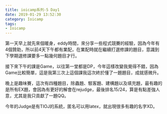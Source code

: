 ```yaml
---
title: ioicamp系列-5 Day1
date: 2019-01-29 13:52:30
category: Ioicamp
tags:
- Ioicamp
---
```

第一天早上就先來個暖身，eddy時間，來分享一些程式競賽的經驗，因為今年有4個贊助，所以前4天下午都有業配，在業配時就在繼續打選修課的題目，意識到下學期選修課要多一點幾何題目才行。

接下來下午的課是Game，以往第一堂都是DP，今年這樣改變我覺得不錯，因為Game比較簡單，這是我第三次上這個課我這次終於懂了一題題目，成就感微升。

晚上是趣味賽，這次有四種題目，除蟲題、駭客題、建構題以及填充題，最有趣的是所有EX題，會因為有更好的解會在rejudge，最後排名15/24，算是有點差強人意，尤其是我只貢獻了一題QQ。

今年的Judge是有TIOJ的系統，匿名可以用latex，就出現很多有趣的名字XD。